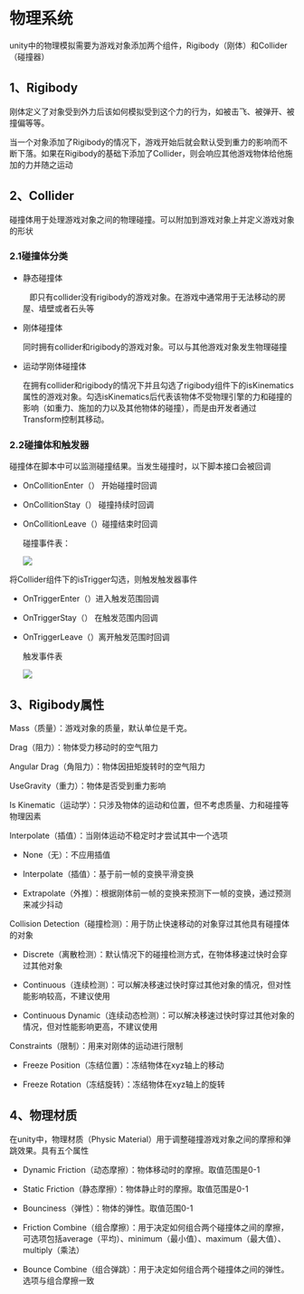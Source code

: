 # 物理系统

unity中的物理模拟需要为游戏对象添加两个组件，Rigibody（刚体）和Collider（碰撞器）

## 1、Rigibody

刚体定义了对象受到外力后该如何模拟受到这个力的行为，如被击飞、被弹开、被撞偏等等。

当一个对象添加了Rigibody的情况下，游戏开始后就会默认受到重力的影响而不断下落。如果在Rigibody的基础下添加了Collider，则会响应其他游戏物体给他施加的力并随之运动

## 2、Collider

碰撞体用于处理游戏对象之间的物理碰撞。可以附加到游戏对象上并定义游戏对象的形状

### 2.1碰撞体分类

- 静态碰撞体
  
     即只有collider没有rigibody的游戏对象。在游戏中通常用于无法移动的房屋、墙壁或者石头等

- 刚体碰撞体
  
    同时拥有collider和rigibody的游戏对象。可以与其他游戏对象发生物理碰撞

- 运动学刚体碰撞体
  
  在拥有collider和rigibody的情况下并且勾选了rigibody组件下的isKinematics属性的游戏对象。勾选isKinematics后代表该物体不受物理引擎的力和碰撞的影响（如重力、施加的力以及其他物体的碰撞），而是由开发者通过Transform控制其移动。

### 2.2碰撞体和触发器

碰撞体在脚本中可以监测碰撞结果。当发生碰撞时，以下脚本接口会被回调

- OnCollitionEnter（） 开始碰撞时回调

- OnCollitionStay（）  碰撞持续时回调

- OnCollitionLeave（）碰撞结束时回调
  
  碰撞事件表：
  
  ![](https://github.com/shishouheng/Unity-learning/blob/main/images/%E7%A2%B0%E6%92%9E%E4%BA%8B%E4%BB%B6%E8%A1%A8.png)

将Collider组件下的isTrigger勾选，则触发触发器事件

- OnTriggerEnter（）进入触发范围回调

- OnTriggerStay（） 在触发范围内回调

- OnTriggerLeave（）离开触发范围时回调
  
  触发事件表
  
  ![](https://github.com/shishouheng/Unity-learning/blob/main/images/%E8%A7%A6%E5%8F%91%E4%BA%8B%E4%BB%B6%E8%A1%A8.png)

### 

## 3、Rigibody属性

Mass（质量）：游戏对象的质量，默认单位是千克。

Drag（阻力）：物体受力移动时的空气阻力

Angular Drag（角阻力）：物体因扭矩旋转时的空气阻力

UseGravity（重力）：物体是否受到重力影响

Is Kinematic（运动学）：只涉及物体的运动和位置，但不考虑质量、力和碰撞等物理因素

Interpolate（插值）：当刚体运动不稳定时才尝试其中一个选项

- None（无）：不应用插值

- Interpolate（插值）：基于前一帧的变换平滑变换

- Extrapolate（外推）：根据刚体前一帧的变换来预测下一帧的变换，通过预测来减少抖动

Collision Detection（碰撞检测）：用于防止快速移动的对象穿过其他具有碰撞体的对象

- Discrete（离散检测）：默认情况下的碰撞检测方式，在物体移速过快时会穿过其他对象

- Continuous（连续检测）：可以解决移速过快时穿过其他对象的情况，但对性能影响较高，不建议使用

- Continuous Dynamic（连续动态检测）：可以解决移速过快时穿过其他对象的情况，但对性能影响更高，不建议使用

Constraints（限制）：用来对刚体的运动进行限制

- Freeze Position（冻结位置）：冻结物体在xyz轴上的移动

- Freeze Rotation（冻结旋转）：冻结物体在xyz轴上的旋转

## 4、物理材质

在unity中，物理材质（Physic Material）用于调整碰撞游戏对象之间的摩擦和弹跳效果。具有五个属性

- Dynamic Friction（动态摩擦）：物体移动时的摩擦。取值范围是0-1

- Static Friction（静态摩擦）：物体静止时的摩擦。取值范围是0-1

- Bounciness（弹性）：物体的弹性。取值范围0-1

- Friction Combine（组合摩擦）：用于决定如何组合两个碰撞体之间的摩擦，可选项包括average（平均）、minimum（最小值）、maximum（最大值）、multiply（乘法）

- Bounce Combine（组合弹跳）：用于决定如何组合两个碰撞体之间的弹性。选项与组合摩擦一致
